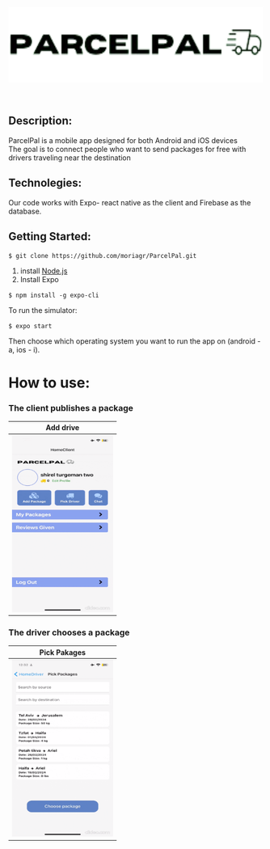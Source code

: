  <p>&nbsp;</p>
<p align="center">
 <img width="800" height="150" src = https://github.com/moriagr/ParcelPal/blob/main/assets/ParcelPal.png
</p>
<p>&nbsp;</p>

## Description:
ParcelPal is a mobile app designed for both Android and iOS devices <br>
The goal is to connect people who want to send packages for free with drivers traveling near the destination <br>

## Technolegies:
Our code works with Expo- react native as the client and Firebase as the database.
## Getting Started:
```
$ git clone https://github.com/moriagr/ParcelPal.git
```
1) install [Node.js](https://nodejs.org/en) <br>
2) Install Expo
```
$ npm install -g expo-cli
```
To run the simulator:
```
$ expo start
```
Then choose which operating system you want to run the app on (android - a, ios - i). <br>

# How to use:

### The client publishes a package
| Add drive|
| -- |
|<img width="200" height="350" src="https://github.com/moriagr/ParcelPal/blob/main/assets/gifmk7843.gif"> <br>|

### The driver chooses a package

| Pick Pakages|
| -- |
|<img width="200" height="350" src="https://github.com/moriagr/ParcelPal/blob/main/assets/gifmk5084.gif"> <br> |
